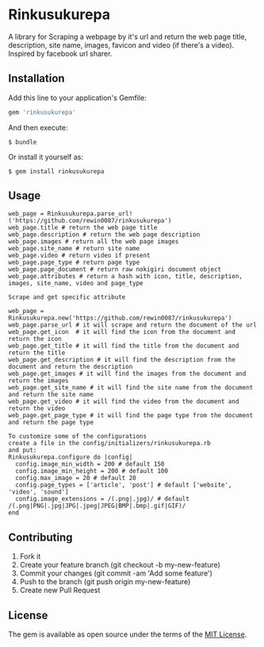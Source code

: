 # Rinkusukurepa

A library for Scraping a webpage by it's url and return the web page title, description, site name, images, favicon and video (if there's a video). Inspired by facebook url sharer.

## Installation

Add this line to your application's Gemfile:

```ruby
gem 'rinkusukurepa'
```

And then execute:

    $ bundle

Or install it yourself as:

    $ gem install rinkusukurepa

## Usage

    web_page = Rinkusukurepa.parse_url!('https://github.com/rewin0087/rinkusukurepa')
    web_page.title # return the web page title
    web_page.description # return the web page description
    web_page.images # return all the web page images
    web_page.site_name # return site name
    web_page.video # return video if present
    web_page.page_type # return page type
    web_page.page_document # return raw nokigiri document object
    web_page.attributes # return a hash with icon, title, description, images, site_name, video and page_type

    Scrape and get specific attribute

    web_page = Rinkusukurepa.new('https://github.com/rewin0087/rinkusukurepa')
    web_page.parse_url # it will scrape and return the document of the url
    web_page.get_icon  # it will find the icon from the document and return the icon
    web_page.get_title # it will find the title from the document and return the title
    web_page.get_description # it will find the description from the document and return the description
    web_page.get_images # it will find the images from the document and return the images
    web_page.get_site_name # it will find the site name from the document and return the site name
    web_page.get_video # it will find the video from the document and return the video
    web_page.get_page_type # it will find the page type from the document and return the page type

    To customize some of the configurations
    create a file in the config/initializers/rinkusukurepa.rb
    and put:
    Rinkusukurepa.configure do |config|
      config.image_min_width = 200 # default 150
      config.image_min_height = 200 # default 100
      config.max_image = 20 # default 20
      config.page_types = ['article', 'post'] # default ['website', 'video', 'sound']
      config.image_extensions = /(.png|.jpg)/ # default /(.png|PNG|.jpg|JPG|.jpeg|JPEG|BMP|.bmp|.gif|GIF)/
    end

## Contributing

  1. Fork it
  2. Create your feature branch (git checkout -b my-new-feature)
  3. Commit your changes (git commit -am 'Add some feature')
  4. Push to the branch (git push origin my-new-feature)
  5. Create new Pull Request


## License

The gem is available as open source under the terms of the [MIT License](http://opensource.org/licenses/MIT).


